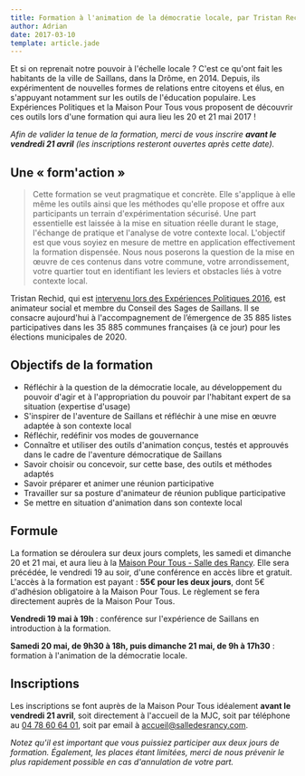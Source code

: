 ```yaml
---
title: Formation à l'animation de la démocratie locale, par Tristan Rechid
author: Adrian
date: 2017-03-10
template: article.jade
---
```


Et si on reprenait notre pouvoir à l'échelle locale ? C'est ce qu'ont fait les habitants de la ville de Saillans, dans la Drôme, en 2014. Depuis, ils expérimentent de nouvelles formes de relations entre citoyens et élus, en s'appuyant notamment sur les outils de l'éducation populaire. Les Expériences Politiques et la Maison Pour Tous vous proposent de découvrir ces outils lors d'une formation qui aura lieu les 20 et 21 mai 2017 !

*Afin de valider la tenue de la formation, merci de vous inscrire **avant le vendredi 21 avril** (les inscriptions resteront ouvertes après cette date).*

## Une « form'action »

> Cette formation se veut pragmatique et concrète. Elle s'applique à elle même les outils ainsi que les méthodes qu'elle propose et offre aux participants un terrain d'expérimentation sécurisé. Une part essentielle est laissée à la mise en situation réelle durant le stage, l'échange de pratique et l'analyse de votre contexte local. L'objectif est que vous soyiez en mesure de mettre en application effectivement la formation dispensée. Nous nous poserons la question de la mise en œuvre de ces contenus dans votre commune, votre arrondissement, votre quartier tout en identifiant les leviers et obstacles liés à votre contexte local.

Tristan Rechid, qui est [intervenu lors des Expériences Politiques 2016](/articles/videos-experiences-politiques-2016/#jeudi-10-d-mocratie-participative), est animateur social et membre du Conseil des Sages de Saillans. Il se consacre aujourd'hui à l'accompagnement de l’émergence de 35 885 listes participatives dans les 35 885 communes françaises (à ce jour) pour les élections municipales de 2020.

## Objectifs de la formation

- Réfléchir à la question de la démocratie locale, au développement du pouvoir d'agir et à l'appropriation du pouvoir par l'habitant expert de sa situation (expertise d'usage)
- S'inspirer de l'aventure de Saillans et réfléchir à une mise en œuvre adaptée à son contexte local
- Réfléchir, redéfinir vos modes de gouvernance
- Connaître et utiliser des outils d'animation conçus, testés et approuvés dans le cadre de l'aventure démocratique de Saillans
- Savoir choisir ou concevoir, sur cette base, des outils et méthodes adaptés
- Savoir préparer et animer une réunion participative
- Travailler sur sa posture d'animateur de réunion publique participative
- Se mettre en situation d'animation dans son contexte local

## Formule

La formation se déroulera sur deux jours complets, les samedi et dimanche 20 et 21 mai, et aura lieu à la [Maison Pour Tous - Salle des Rancy](/infos/). Elle sera précédée, le vendredi 19 au soir, d'une conférence en accès libre et gratuit. L'accès à la formation est payant : **55€ pour les deux jours**, dont 5€ d'adhésion obligatoire à la Maison Pour Tous. Le règlement se fera directement auprès de la Maison Pour Tous.

**Vendredi 19 mai à 19h** : conférence sur l'expérience de Saillans en introduction à la formation.

**Samedi 20 mai, de 9h30 à 18h, puis dimanche 21 mai, de 9h à 17h30** : formation à l'animation de la démocratie locale.

## Inscriptions

Les inscriptions se font auprès de la Maison Pour Tous idéalement **avant le vendredi 21 avril**, soit directement à l'accueil de la MJC, soit par téléphone au [04 78 60 64 01](tel:+33478606401), soit par email à [accueil@salledesrancy.com](mailto:accueil@salledesrancy.com).

*Notez qu'il est important que vous puissiez participer aux deux jours de formation. Également, les places étant limitées, merci de nous prévenir le plus rapidement possible en cas d'annulation de votre part.*
